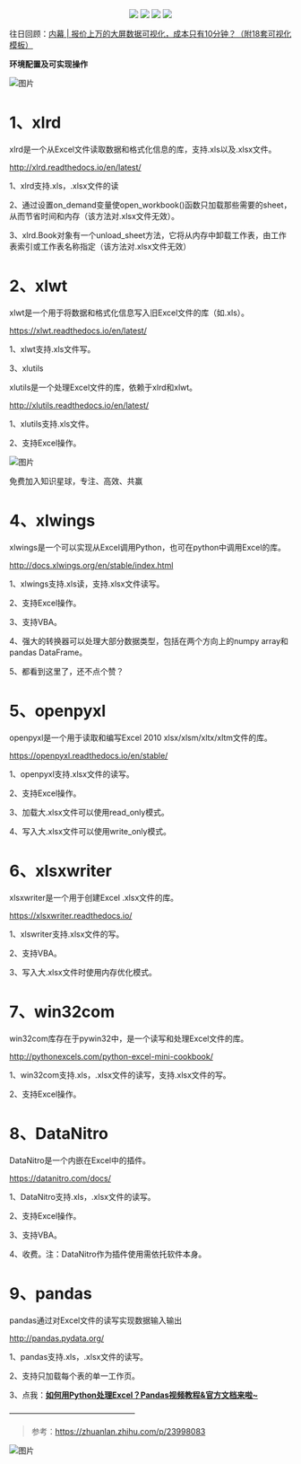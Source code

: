 <div align="center">
    <a href="https://github.com/zhaofeng092/python_auto_office"> <img src="https://badgen.net/badge/Github/%E7%A8%8B%E5%BA%8F%E5%91%98?icon=github&color=red"></a>
    <a href="http://t.cn/A6Gkrbzw"> <img src="https://badgen.net/badge/follow/%E5%85%AC%E4%BC%97%E5%8F%B7?icon=rss&color=green"></a>
    <a href="https://space.bilibili.com/259649365"> <img src="https://badgen.net/badge/pick/B%E7%AB%99?icon=dependabot&color=blue"></a>
    <a href="https://mp.weixin.qq.com/mp/appmsgalbum?__biz=MzkyMzIwOTgzMA==&action=getalbum&album_id=1861970403066249218&scene=173&from_msgid=2247484814&from_itemidx=1&count=3&nolastread=1#wechat_redirect"> <img src="https://badgen.net/badge/join/%E4%BA%A4%E6%B5%81%E7%BE%A4?icon=atom&color=yellow"></a>
</div>


往日回顾：[内幕 | 报价上万的大屏数据可视化，成本只有10分钟？（附18套可视化模板）](http://mp.weixin.qq.com/s?__biz=MzI2Nzg5MjgyNg==&mid=2247487795&idx=1&sn=2c5c03e79779e5c3771c6907fb86ef75&chksm=eaf6b006dd81391003d372e4d73447b01e296655222564d8e262ee36c5b7a146c02ed2d8ea0e&scene=21#wechat_redirect)



**环境配置及可实现操作**

![图片](https://mmbiz.qpic.cn/mmbiz_jpg/SAHDhZ6pPOibuS0xkxf1HGCtV1KxmOy2ic2qcAEQxDSsa1icC6on0bibkxBRHPxgqZ3rVuI4UnwGcscibcpO3Ifwzjg/640?wx_fmt=jpeg&tp=webp&wxfrom=5&wx_lazy=1&wx_co=1)

# 1、xlrd

xlrd是一个从Excel文件读取数据和格式化信息的库，支持.xls以及.xlsx文件。

http://xlrd.readthedocs.io/en/latest/

1、xlrd支持.xls，.xlsx文件的读

2、通过设置on_demand变量使open_workbook()函数只加载那些需要的sheet，从而节省时间和内存（该方法对.xlsx文件无效）。

3、xlrd.Book对象有一个unload_sheet方法，它将从内存中卸载工作表，由工作表索引或工作表名称指定（该方法对.xlsx文件无效）

# 2、xlwt

xlwt是一个用于将数据和格式化信息写入旧Excel文件的库（如.xls）。

https://xlwt.readthedocs.io/en/latest/

1、xlwt支持.xls文件写。

3、xlutils

xlutils是一个处理Excel文件的库，依赖于xlrd和xlwt。

http://xlutils.readthedocs.io/en/latest/

1、xlutils支持.xls文件。

2、支持Excel操作。



![图片](https://mmbiz.qpic.cn/mmbiz_png/SAHDhZ6pPOibuS0xkxf1HGCtV1KxmOy2ic7hAUiaeuib4VamYHtHFXO988QXwK0QicQxTK1MqDOsMwiamT9xBlBhcG4g/640?wx_fmt=png&tp=webp&wxfrom=5&wx_lazy=1&wx_co=1)

免费加入知识星球，专注、高效、共赢

# 4、xlwings

xlwings是一个可以实现从Excel调用Python，也可在python中调用Excel的库。

http://docs.xlwings.org/en/stable/index.html

1、xlwings支持.xls读，支持.xlsx文件读写。

2、支持Excel操作。

3、支持VBA。

4、强大的转换器可以处理大部分数据类型，包括在两个方向上的numpy array和pandas DataFrame。

5、都看到这里了，还不点个赞？

# 5、openpyxl

openpyxl是一个用于读取和编写Excel 2010 xlsx/xlsm/xltx/xltm文件的库。

https://openpyxl.readthedocs.io/en/stable/

1、openpyxl支持.xlsx文件的读写。

2、支持Excel操作。

3、加载大.xlsx文件可以使用read_only模式。

4、写入大.xlsx文件可以使用write_only模式。

# 6、xlsxwriter

xlsxwriter是一个用于创建Excel .xlsx文件的库。

https://xlsxwriter.readthedocs.io/

1、xlswriter支持.xlsx文件的写。

2、支持VBA。

3、写入大.xlsx文件时使用内存优化模式。

# 7、win32com

win32com库存在于pywin32中，是一个读写和处理Excel文件的库。

http://pythonexcels.com/python-excel-mini-cookbook/

1、win32com支持.xls，.xlsx文件的读写，支持.xlsx文件的写。

2、支持Excel操作。

# 8、DataNitro

DataNitro是一个内嵌在Excel中的插件。

https://datanitro.com/docs/

1、DataNitro支持.xls，.xlsx文件的读写。

2、支持Excel操作。

3、支持VBA。

4、收费。注：DataNitro作为插件使用需依托软件本身。



# 9、pandas

pandas通过对Excel文件的读写实现数据输入输出

http://pandas.pydata.org/

1、pandas支持.xls，.xlsx文件的读写。

2、支持只加载每个表的单一工作页。

3、点我：[**如何用Python处理Excel？Pandas视频教程&官方文档来啦~**](http://mp.weixin.qq.com/s?__biz=MzI2Nzg5MjgyNg==&mid=2247487280&idx=1&sn=504f948be74ae8a2fa9f3419ef8fbc5d&chksm=eaf6ae05dd812713b99e1164589d17333173ac0c60c2bfcf1942c84f8fcbac225664ec248923&scene=21#wechat_redirect)



————————————————

> 参考：https://zhuanlan.zhihu.com/p/23998083

![图片](https://mmbiz.qpic.cn/mmbiz_jpg/SAHDhZ6pPOibgo7Ze5JAPiaYYmteOo95fwpiacvSnibzVmNVCEN6fbfgaDKGHNlMZ6aFiaGjuCfr4ekng7mlfUaCWyg/640?wx_fmt=jpeg&tp=webp&wxfrom=5&wx_lazy=1&wx_co=1)